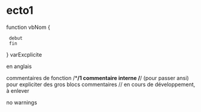 # ecto1

function vbNom {

	 debut
	 fin

}
varExcplicite

en anglais

commentaires de fonction /***/1
commentaire interne /**/ (pour passer ansi)  pour expliciter des gros blocs
commentaires // en cours de développement, à enlever

no warnings